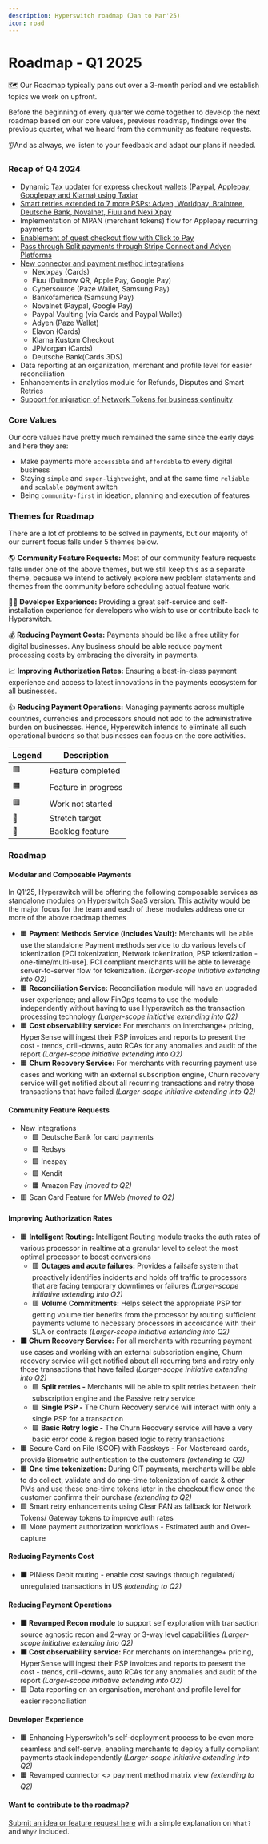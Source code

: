 ```yaml
---
description: Hyperswitch roadmap (Jan to Mar'25)
icon: road
---
```


# Roadmap - Q1 2025

🗺️ Our Roadmap typically pans out over a 3-month period and we establish topics we work on upfront.

Before the beginning of every quarter we come together to develop the next roadmap based on our core values, previous roadmap, findings over the previous quarter, what we heard from the community as feature requests.

👂And as always, we listen to your feedback and adapt our plans if needed.

### Recap of Q4 2024 <a href="#recap-of-q2-2024" id="recap-of-q2-2024"></a>

* [Dynamic Tax updater for express checkout wallets (Paypal, Applepay, Googlepay and Klarna) using Taxjar](https://docs.hyperswitch.io/explore-hyperswitch/e-commerce-platform-plugins/automatic-tax-calculation-for-express-checkout-wallets)
* [Smart retries extended to 7 more PSPs: Adyen, Worldpay, Braintree, Deutsche Bank, Novalnet, Fiuu and Nexi Xpay](https://docs.hyperswitch.io/explore-hyperswitch/payment-flows-and-management/smart-retries)
* Implementation of MPAN (merchant tokens) flow for Applepay recurring payments
* [Enablement of guest checkout flow with Click to Pay](https://docs.hyperswitch.io/explore-hyperswitch/merchant-controls/click-to-pay#easier-and-customizable-integration)
* [Pass through Split payments through Stripe Connect and Adyen Platforms](https://docs.hyperswitch.io/explore-hyperswitch/payment-flows-and-management/split-payments)
* [New connector and payment method integrations](https://hyperswitch.io/pm-list)
  * Nexixpay (Cards)
  * Fiuu (Duitnow QR, Apple Pay, Google Pay)
  * Cybersource (Paze Wallet, Samsung Pay)
  * Bankofamerica (Samsung Pay)
  * Novalnet (Paypal, Google Pay)
  * Paypal Vaulting (via Cards and Paypal Wallet)
  * Adyen (Paze Wallet)
  * Elavon (Cards)
  * Klarna Kustom Checkout
  * JPMorgan (Cards)
  * Deutsche Bank(Cards 3DS)
* Data reporting at an organization, merchant and profile level for easier reconciliation
* Enhancements in analytics module for Refunds, Disputes and Smart Retries
* [Support for migration of Network Tokens for business continuity](https://docs.hyperswitch.io/explore-hyperswitch/account-management/data-migration/import-data-to-hyperswitch)

### Core Values <a href="#core-values" id="core-values"></a>

Our core values have pretty much remained the same since the early days and here they are:

* Make payments more `accessible` and `affordable` to every digital business
* Staying `simple` and `super-lightweight`, and at the same time `reliable` and `scalable` payment switch
* Being `community-first` in ideation, planning and execution of features

### Themes for Roadmap <a href="#themes-for-roadmap" id="themes-for-roadmap"></a>

There are a lot of problems to be solved in payments, but our majority of our current focus falls under 5 themes below.

🌎 **Community Feature Requests:** Most of our community feature requests falls under one of the above themes, but we still keep this as a separate theme, because we intend to actively explore new problem statements and themes from the community before scheduling actual feature work.

👨‍💻 **Developer Experience:** Providing a great self-service and self-installation experience for developers who wish to use or contribute back to Hyperswitch.

💰 **Reducing Payment Costs:** Payments should be like a free utility for digital businesses. Any business should be able reduce payment processing costs by embracing the diversity in payments.

📈 **Improving Authorization Rates:** Ensuring a best-in-class payment experience and access to latest innovations in the payments ecosystem for all businesses.

👍 **Reducing Payment Operations:** Managing payments across multiple countries, currencies and processors should not add to the administrative burden on businesses. Hence, Hyperswitch intends to eliminate all such operational burdens so that businesses can focus on the core activities.

| **Legend** | **Description**     |
| ---------- | ------------------- |
| 🟩         | Feature completed   |
| 🟧         | Feature in progress |
| 🟥         | Work not started    |
| 💪         | Stretch target      |
| 🚛         | Backlog feature     |

### Roadmap <a href="#roadmap" id="roadmap"></a>

#### Modular and Composable Payments <a href="#modular-and-composable-payments" id="modular-and-composable-payments"></a>

In Q1’25, Hyperswitch will be offering the following composable services as standalone modules on Hyperswitch SaaS version. This activity would be the major focus for the team and each of these modules address one or more of the above roadmap themes

* 🟧 **Payment Methods Service (includes Vault):** Merchants will be able use the standalone Payment methods service to do various levels of tokenization \[PCI tokenization, Network tokenization, PSP tokenization - one-time/multi-use]. PCI compliant merchants will be able to leverage server-to-server flow for tokenization. _(Larger-scope initiative extending into Q2)_
* 🟧 **Reconciliation Service:** Reconciliation module will have an upgraded user experience; and allow FinOps teams to use the module independently without having to use Hyperswitch as the transaction processing technology _(Larger-scope initiative extending into Q2)_
* 🟧 **Cost observability service:** For merchants on interchange+ pricing, HyperSense will ingest their PSP invoices and reports to present the cost - trends, drill-downs, auto RCAs for any anomalies and audit of the report _(Larger-scope initiative extending into Q2)_
* 🟧 **Churn Recovery Service:** For merchants with recurring payment use cases and working with an external subscription engine, Churn recovery service will get notified about all recurring transactions and retry those transactions that have failed _(Larger-scope initiative extending into Q2)_

#### Community Feature Requests <a href="#community-feature-requests" id="community-feature-requests"></a>

* New integrations
  * 🟩  Deutsche Bank for card payments
  * 🟩 Redsys
  * 🟩 Inespay
  * 🟩 Xendit
  * 🟧 Amazon Pay _(moved to Q2)_
* 🟥 Scan Card Feature for MWeb _(moved to Q2)_

#### Improving Authorization Rates <a href="#improving-authorization-rates" id="improving-authorization-rates"></a>

* 🟧 **Intelligent Routing:** Intelligent Routing module tracks the auth rates of various processor in realtime at a granular level to select the most optimal processor to boost conversions&#x20;
  * 🟥 **Outages and acute failures:** Provides a failsafe system that proactively identifies incidents and holds off traffic to processors that are facing temporary downtimes or failures _(Larger-scope initiative extending into Q2)_
  * 🟥 **Volume Commitments:** Helps select the appropriate PSP for getting volume tier benefits from the processor by routing sufficient payments volume to necessary processors in accordance with their SLA or contracts _(Larger-scope initiative extending into Q2)_
* **🟧 Churn Recovery Service:** For all merchants with recurring payment use cases and working with an external subscription engine, Churn recovery service will get notified about all recurring txns and retry only those transactions that have failed _(Larger-scope initiative extending into Q2)_
  * 🟩 **Split retries -** Merchants will be able to split retries between their subscription engine and the Passive retry service
  * 🟩 **Single PSP -** The Churn Recovery service will interact with only a single PSP for a transaction
  * 🟩 **Basic Retry logic -** The Churn Recovery service will have a very basic error code & region based logic to retry transactions
* 🟧 Secure Card on File (SCOF) with Passkeys - For Mastercard cards, provide Biometric authentication to the customers _(extending to Q2)_
* 🟧 **One time tokenization:** During CIT payments, merchants will be able to do collect, validate and do one-time tokenization of cards & other PMs and use these one-time tokens later in the checkout flow once the customer confirms their purchase _(extending to Q2)_
* 🟩 Smart retry enhancements using Clear PAN as fallback for Network Tokens/ Gateway tokens to improve auth rates
* 🟩 More payment authorization workflows - Estimated auth and Over-capture

#### Reducing Payments Cost <a href="#reducing-payments-cost" id="reducing-payments-cost"></a>

* **🟧** PINless Debit routing - enable cost savings through regulated/ unregulated transactions in US _(extending to Q2)_

#### Reducing Payment Operations <a href="#reducing-payment-operations" id="reducing-payment-operations"></a>

* **🟧 Revamped Recon module** to support self exploration with transaction source agnostic recon and 2-way or 3-way level capabilities _(Larger-scope initiative extending into Q2)_
* **🟧 Cost observability service:** For merchants on interchange+ pricing, HyperSense will ingest their PSP invoices and reports to present the cost - trends, drill-downs, auto RCAs for any anomalies and audit of the report _(Larger-scope initiative extending into Q2)_
* 🟩 Data reporting on an organisation, merchant and profile level for easier reconciliation

#### Developer Experience <a href="#developer-experience" id="developer-experience"></a>

* 🟧 Enhancing Hyperswitch's self-deployment process to be even more seamless and self-serve, enabling merchants to deploy a fully compliant payments stack independently _(Larger-scope initiative extending into Q2)_
* 🟧 Revamped connector <> payment method matrix view _(extending to Q2)_

#### **Want to contribute to the roadmap?** <a href="#want-to-contribute-to-the-roadmap" id="want-to-contribute-to-the-roadmap"></a>

[Submit an idea or feature request here](https://github.com/juspay/hyperswitch/discussions/categories/ideas-feature-requests) with a simple explanation on `What?` and `Why?` included.
